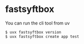 # fastsyftbox

You can run the cli tool from uv
```
$ uvx fastsyftbox version
$ uvx fastsyftbox create app test
```
